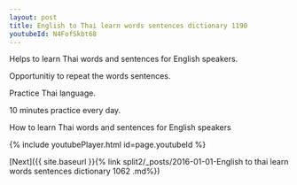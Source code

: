```yaml
---
layout: post
title: English to Thai learn words sentences dictionary 1190 
youtubeId: N4FofSkbt68
---
```

 
 
Helps to learn Thai words and sentences for English speakers.

Opportunitiy to repeat the words sentences. 

Practice Thai language. 
 
10 minutes practice every day. 
 
How to learn Thai words and sentences for English speakers 
 
{% include youtubePlayer.html id=page.youtubeId %}
 
 
[Next]({{ site.baseurl }}{% link  split2/_posts/2016-01-01-English to thai learn words sentences dictionary 1062 .md%})
 
